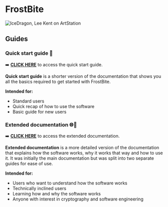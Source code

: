 # FrostBite

![IceDragon, Lee Kent on ArtStation](https://i.pinimg.com/originals/ee/0f/c0/ee0fc09c9df5f84c37c4d21a07a3b603.jpg)

## Guides

<!-- there are 2 separate guides. One is a quick start guide made for people who just want to use the software or standard users. the second one is more of a detailed technical documentation that explains why and how the software works, intended for technical, advanced and power users as well as engineers -->

### Quick start guide 🚀

➡️ [**CLICK HERE**](md/quick-start.md) to access the quick start guide.

**Quick start guide** is a shorter version of the documentation that shows you all the basics required to get started with FrostBite.

**Intended for:**

- Standard users
- Quick recap of how to use the software
- Basic guide for new users

### Extended documentation 🌐📖

➡️ [**CLICK HERE**](md/extended.md) to access the extended documentation.

**Extended documentation** is a more detailed version of the documentation that explains how the software works, why it works that way and how to use it. It was initially the main documentation but was split into two separate guides for ease of use.

**Intended for:**

- Users who want to understand how the software works
- Technically inclined users
- Learning how and why the software works
- Anyone with interest in cryptography and software engineering

